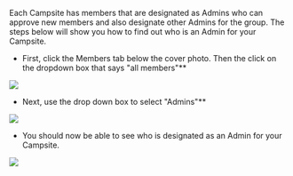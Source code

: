 Each Campsite has members that are designated as Admins who can approve new members and also designate other Admins for the group. The steps below will show you how to find out who is an Admin for your Campsite.

* First, click the Members tab below the cover photo. Then the click on the dropdown box that says "all members"**

![](http://i.imgur.com/qLx6kVZ.png?1)

* Next, use the drop down box to select "Admins"**

![](http://i.imgur.com/pfB2pDP.png?1)

* You should now be able to see who is designated as an Admin for your Campsite.

![](http://i.imgur.com/AwoYT01.png?1)